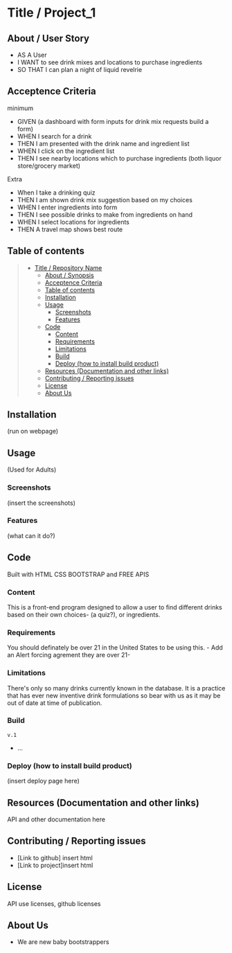 # Title / Project_1

## About / User Story

* AS A User
* I WANT to see drink mixes and locations to purchase ingredients
* SO THAT I can plan a night of liquid revelrie

## Acceptence Criteria
  minimum
* GIVEN (a dashboard with form inputs for drink mix requests build a form)
* WHEN I search for a drink
* THEN I am presented with the drink name and ingredient list
* WHEN I click on the ingredient list 
* THEN I see nearby locations which to purchase ingredients (both liquor store/grocery market)

Extra
* When I take a drinking quiz
* THEN I am shown drink mix suggestion based on my choices
* WHEN I enter ingredients into form
* THEN I see possible drinks to make from ingredients on hand
* WHEN I select locations for ingredients
* THEN A travel map shows best route


## Table of contents

> * [Title / Repository Name](#title--repository-name)
>   * [About / Synopsis](#about--synopsis)
>   * [Acceptence Criteria](#acceptence-criteria)
>   * [Table of contents](#table-of-contents)
>   * [Installation](#installation)
>   * [Usage](#usage)
>     * [Screenshots](#screenshots)
>     * [Features](#features)
>   * [Code](#code)
>     * [Content](#content)
>     * [Requirements](#requirements)
>     * [Limitations](#limitations)
>     * [Build](#build)
>     * [Deploy (how to install build product)](#deploy-how-to-install-build-product)
>   * [Resources (Documentation and other links)](#resources-documentation-and-other-links)
>   * [Contributing / Reporting issues](#contributing--reporting-issues)
>   * [License](#license)
>   * [About Us](#about-us)

## Installation

(run on webpage)

## Usage
(Used for Adults)

### Screenshots

(insert the screenshots)

### Features
(what can it do?)

## Code

Built with HTML CSS BOOTSTRAP and FREE APIS

### Content

This is a front-end program designed to allow a user to find different drinks based on their own choices- (a quiz?), or ingredients.

### Requirements

You should definately be over 21 in the United States to be using this. - Add an Alert forcing agrement they are over 21-

### Limitations

There's only so many drinks currently known in the database. It is a practice that has ever new inventive drink formulations so bear with us as it may be out of date at time of publication. 

### Build

    v.1

* ...

### Deploy (how to install build product)

(insert deploy page here)

## Resources (Documentation and other links)

API and other documentation here

## Contributing / Reporting issues

* [Link to github] insert html
* [Link to project]insert html

## License

API use licenses, github licenses 

## About Us 

* We are new baby bootstrappers
